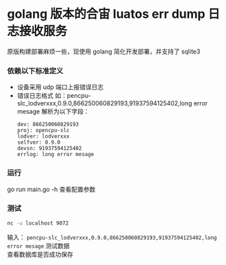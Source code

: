 # golang 版本的合宙 luatos err dump 日志接收服务

原版构建部署麻烦一些，现使用 golang 简化开发部署，并支持了 sqlite3

### 依赖以下标准定义
- 设备采用 udp 端口上报错误日志
- 错误日志格式
  如：pencpu-slc_lodverxxx,0.9.0,866250060829193,91937594125402,long error mesage
  解析为以下字段：
  ```
  dev: 866250060829193
  proj: opencpu-slc
  lodver: lodverxxx
  selfver: 0.9.0
  devsn: 91937594125402
  errlog: long error mesage
  ```
### 运行

go run main.go -h 查看配置参数

### 测试
```bash
nc -u localhost 9072
```
输入： `pencpu-slc_lodverxxx,0.9.0,866250060829193,91937594125402,long error mesage` 测试数据  
查看数据库是否成功保存

